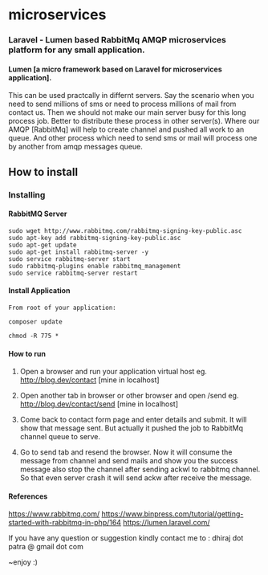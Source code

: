 # microservices
### Laravel - Lumen based RabbitMq AMQP microservices platform for any small application. 
#### Lumen [a micro framework based on Laravel for microservices application].
This can be used practcally in differnt servers. Say the scenario when you need to send millions of sms or need to process millions of mail from contact us. Then we should not make our main server busy for this long process job. Better to distribute these process in other server(s). Where our AMQP [RabbitMq] will help to create channel and pushed all work to an queue. And other process which need to send sms or mail will process one by another from amqp messages queue.

## How to install
### Installing 

#### RabbitMQ Server
```echo "deb http://www.rabbitmq.com/debian/ testing main"  | sudo tee  /etc/apt/sources.list.d/rabbitmq.list > /dev/null
sudo wget http://www.rabbitmq.com/rabbitmq-signing-key-public.asc
sudo apt-key add rabbitmq-signing-key-public.asc
sudo apt-get update
sudo apt-get install rabbitmq-server -y
sudo service rabbitmq-server start
sudo rabbitmq-plugins enable rabbitmq_management
sudo service rabbitmq-server restart
```
#### Install Application
```
From root of your application:

composer update

chmod -R 775 *
``` 
#### How to run

1. Open a browser and run your application virtual host eg. http://blog.dev/contact [mine in localhost]

2. Open another tab in browser or other browser and open /send eg. http://blog.dev/contact/send [mine in localhost]

3. Come back to contact form page and enter details and submit. It will show that message sent. But actually it pushed the job to RabbitMq channel queue to serve. 

4. Go to send tab and resend the browser. Now it will consume the message from channel and send mails and show you the success message also stop the channel after sending ackwl to rabbitmq channel. So that even server crash it will send ackw after receive the message.

#### References 
https://www.rabbitmq.com/
https://www.binpress.com/tutorial/getting-started-with-rabbitmq-in-php/164
https://lumen.laravel.com/

If you have any question or suggestion kindly contact me to : dhiraj dot patra @ gmail dot com

~enjoy :)




